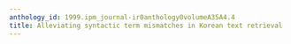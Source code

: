 ```yaml
---
anthology_id: 1999.ipm_journal-ir0anthology0volumeA35A4.4
title: Alleviating syntactic term mismatches in Korean text retrieval
---
```

